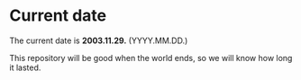 # Current date

The current date is **2003.11.29.** (YYYY.MM.DD.)

This repository will be good when the world ends, so we will know how long it lasted.
